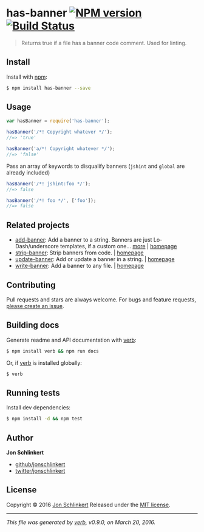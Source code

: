 # has-banner [![NPM version](https://img.shields.io/npm/v/has-banner.svg)](https://www.npmjs.com/package/has-banner) [![Build Status](https://img.shields.io/travis/jonschlinkert/has-banner.svg)](https://travis-ci.org/jonschlinkert/has-banner)

> Returns true if a file has a banner code comment. Used for linting.

## Install

Install with [npm](https://www.npmjs.com/):

```sh
$ npm install has-banner --save
```

## Usage

```js
var hasBanner = require('has-banner');

hasBanner('/*! Copyright whatever */');
//=> 'true'

hasBanner('a/*! Copyright whatever */');
//=> 'false'
```

Pass an array of keywords to disqualify banners (`jshint` and `global` are already included)

```js
hasBanner('/*! jshint:foo */');
//=> false

hasBanner('/*! foo */', ['foo']);
//=> false
```

## Related projects

* [add-banner](https://www.npmjs.com/package/add-banner): Add a banner to a string. Banners are just Lo-Dash/underscore templates, if a custom one… [more](https://www.npmjs.com/package/add-banner) | [homepage](https://github.com/jonschlinkert/add-banner)
* [strip-banner](https://www.npmjs.com/package/strip-banner): Strip banners from code. | [homepage](https://github.com/jonschlinkert/strip-banner)
* [update-banner](https://www.npmjs.com/package/update-banner): Add or update a banner in a string. | [homepage](https://github.com/jonschlinkert/update-banner)
* [write-banner](https://www.npmjs.com/package/write-banner): Add a banner to any file. | [homepage](https://github.com/jonschlinkert/write-banner)

## Contributing

Pull requests and stars are always welcome. For bugs and feature requests, [please create an issue](https://github.com/jonschlinkert/has-banner/issues/new).

## Building docs

Generate readme and API documentation with [verb](https://github.com/verbose/verb):

```sh
$ npm install verb && npm run docs
```

Or, if [verb](https://github.com/verbose/verb) is installed globally:

```sh
$ verb
```

## Running tests

Install dev dependencies:

```sh
$ npm install -d && npm test
```

## Author

**Jon Schlinkert**

* [github/jonschlinkert](https://github.com/jonschlinkert)
* [twitter/jonschlinkert](http://twitter.com/jonschlinkert)

## License

Copyright © 2016 [Jon Schlinkert](https://github.com/jonschlinkert)
Released under the [MIT license](https://github.com/jonschlinkert/has-banner/blob/master/LICENSE).

***

_This file was generated by [verb](https://github.com/verbose/verb), v0.9.0, on March 20, 2016._